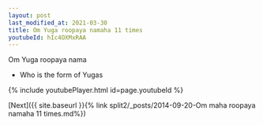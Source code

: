 ```yaml
---
layout: post
last_modified_at: 2021-03-30
title: Om Yuga roopaya namaha 11 times
youtubeId: hIc4OXMxRAA
---
```

 
 
Om Yuga roopaya nama 
 
 -  Who is the form of Yugas 
 
  
 
  
 
 
 
 
 
 


{% include youtubePlayer.html id=page.youtubeId %}
 
[Next]({{ site.baseurl }}{% link  split2/_posts/2014-09-20-Om maha roopaya namaha 11 times.md%})
 
